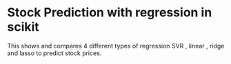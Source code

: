 

# Stock Prediction with regression in scikit
This shows and compares 4 different types of regression SVR , linear , ridge and lasso to predict stock prices.

